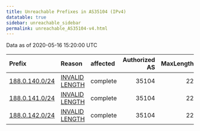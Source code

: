```yaml
---
title: Unreachable Prefixes in AS35104 (IPv4)
datatable: true
sidebar: unreachable_sidebar
permalink: unreachable_AS35104-v4.html
---
```


Data as of 2020-05-16 15:20:00 UTC


<div class="datatable-begin"></div>

| Prefix                                                 | Reason                                                                                                   | affected   |   Authorized AS |   MaxLength | Anchor                                         |   unreachable /24s |
|:-------------------------------------------------------|:---------------------------------------------------------------------------------------------------------|:-----------|----------------:|------------:|:-----------------------------------------------|-------------------:|
| [188.0.140.0/24](https://stat.ripe.net/188.0.140.0/24) | [INVALID LENGTH](https://rpki-validator.ripe.net/announcement-preview?asn=AS35104&prefix=188.0.140.0/24) | complete   |           35104 |          22 | [RIPE](unreachable_RIPE_NCC_RPKI_Root-v4.html) |                  1 |
| [188.0.141.0/24](https://stat.ripe.net/188.0.141.0/24) | [INVALID LENGTH](https://rpki-validator.ripe.net/announcement-preview?asn=AS35104&prefix=188.0.141.0/24) | complete   |           35104 |          22 | [RIPE](unreachable_RIPE_NCC_RPKI_Root-v4.html) |                  1 |
| [188.0.142.0/24](https://stat.ripe.net/188.0.142.0/24) | [INVALID LENGTH](https://rpki-validator.ripe.net/announcement-preview?asn=AS35104&prefix=188.0.142.0/24) | complete   |           35104 |          22 | [RIPE](unreachable_RIPE_NCC_RPKI_Root-v4.html) |                  1 |

<div class="datatable-end"></div>